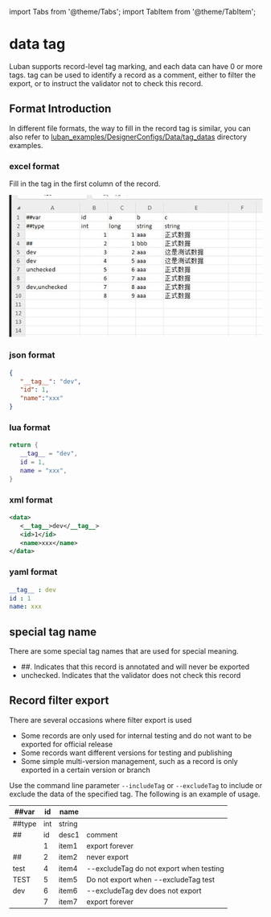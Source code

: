 import Tabs from '@theme/Tabs';
import TabItem from '@theme/TabItem';

# data tag

Luban supports record-level tag marking, and each data can have 0 or more tags. tag can be used to identify a record as a comment, either to filter the export, or to instruct the validator not to check this record.

## Format Introduction

In different file formats, the way to fill in the record tag is similar, you can also refer to [luban_examples/DesignerConfigs/Data/tag_datas](https://github.com/focus-creative-games/luban_examples/tree/main/DesignerConfigs/Datas/tag_datas ) directory examples.

### excel format

Fill in the tag in the first column of the record.

![tag](/img/cases/tag2.jpg)

### json format

```json
{
   "__tag__": "dev",
   "id": 1,
   "name":"xxx"
}
```

### lua format

```lua
return {
   __tag__ = "dev",
   id = 1,
   name = "xxx",
}
```

### xml format


```xml
<data>
   <__tag__>dev</__tag__>
   <id>1</id>
   <name>xxx</name>
</data>
```


### yaml format

```yaml
__tag__ : dev
id : 1
name: xxx
```


## special tag name

There are some special tag names that are used for special meaning.

- ##. Indicates that this record is annotated and will never be exported
- unchecked. Indicates that the validator does not check this record

## Record filter export

There are several occasions where filter export is used

- Some records are only used for internal testing and do not want to be exported for official release
- Some records want different versions for testing and publishing
- Some simple multi-version management, such as a record is only exported in a certain version or branch

Use the command line parameter `--includeTag` or `--excludeTag` to include or exclude the data of the specified tag. The following is an example of usage.

| ##var  | id   | name   |                                         |
| ------ | ---- | ------ | --------------------------------------- |
| ##type | int  | string |                                         |
| ##     | id   | desc1  | comment                                 |
|        | 1    | item1  | export forever                          |
| ##     | 2    | item2  | never export                            |
| test   | 4    | item4  | --excludeTag do not export when testing |
| TEST   | 5    | item5  | Do not export when --excludeTag test    |
| dev    | 6    | item6  | --excludeTag dev does not export        |
|        | 7    | item7  | export forever                          |
